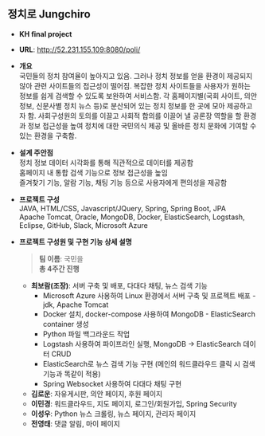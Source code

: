 ## 정치로 Jungchiro  
* **KH final project**  
* **URL**: http://52.231.155.109:8080/poli/  
   
   
* **개요**   
국민들의 정치 참여율이 높아지고 있음. 그러나 정치 정보를 얻을 환경이 제공되지 않아 관련 사이트들의 접근성이 떨어짐. 복잡한 정치 사이트들을 사용자가 원하는 정보를 쉽게 검색할 수 있도록 보완하여 서비스함. 각 홈페이지별(국회 사이트, 의안 정보, 신문사별 정치 뉴스 등)로 분산되어 있는 정치 정보를 한 곳에 모아 제공하고자 함. 사회구성원의 토의를 이끌고 사회적 합의를 이끌어 낼 공론장 역할을 할 환경과 정보 접근성을 높여 정치에 대한 국민의식 제공 및 올바른 정치 문화에 기여할 수 있는 환경을 구축함.   
   
   
* **설계 주안점**   
정치 정보 데이터 시각화를 통해 직관적으로 데이터를 제공함   
홈페이지 내 통합 검색 기능으로 정보 접근성을 높임   
즐겨찾기 기능, 알람 기능, 채팅 기능 등으로 사용자에게 편의성을 제공함   


* **프로젝트 구성**   
JAVA, HTML/CSS, Javascript/JQuery, Spring, Spring Boot, JPA   
Apache Tomcat, Oracle, MongoDB, Docker, ElasticSearch, Logstash, Eclipse, GitHub, Slack, Microsoft Azure   
   
   
* **프로젝트 구성원 및 구현 기능 상세 설명**
  > **팀 이름**: 국민을  
  > **총 4주간 진행**  
  * **최보람(조장)**: 서버 구축 및 배포, 다대다 채팅, 뉴스 검색 기능   
    * Microsoft Azure 사용하여 Linux 환경에서 서버 구축 및 프로젝트 배포 - jdk, Apache Tomcat  
    * Docker 설치, docker-compose 사용하여 MongoDB - ElasticSearch container 생성  
    * Python 파일 백그라운드 작업  
    * Logstash 사용하여 파이프라인 실행, MongoDB -> ElasticSearch 데이터 CRUD  
    * ElasticSearch로 뉴스 검색 기능 구현 (메인의 워드클라우드 클릭 시 검색 기능과 똑같이 적용)  
    * Spring Websocket 사용하여 다대다 채팅 구현  
  * **김로운**: 자유게시판, 의안 페이지, 후원 페이지  
  * **이민경**: 워드클라우드, 지도 페이지, 로그인/회원가입, Spring Security  
  * **이성우**: Python 뉴스 크롤링, 뉴스 페이지, 관리자 페이지  
  * **전영태**: 댓글 알림, 마이 페이지  

